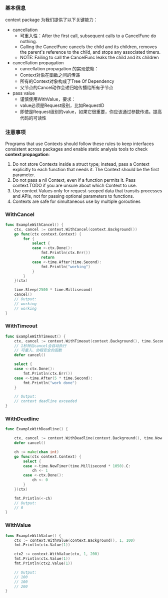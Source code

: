 ### 基本信息

context package 为我们提供了以下关键能力：

- cancellation
    - 可重入性：After the first call, subsequent calls to a CancelFunc do nothing.
    - Calling the CancelFunc cancels the child and its children, removes the parent's
    reference to the child, and stops any associated timers.
    - NOTE: Failing to call the CancelFunc leaks the child and its children
- cancellation propagation
    - cancellation propagation 的实现依赖：
    - Context对象在函数之间的传递
    - 所有的Context对象构成了Tree Of Dependency
    - 父节点的Cancel动作会递归地传播给所有子节点
- pass value
    - 谨慎使用WithValue，要求：
    - value必须是Request级别，比如RequestID
    - 即使是Request级别的value，如果它很重要，你应该通过参数传递。提高代码的可读性

### 注意事项

Programs that use Contexts should follow these rules to keep interfaces
consistent across packages and enable static analysis tools to check **context propagation**:

1. Do not store Contexts inside a struct type; instead, pass a Context explicitly to
   each function that needs it. The Context should be the first parameter.
2. Do not pass a nil Context, even if a function permits it. Pass context.TODO
   if you are unsure about which Context to use.
3. Use context Values only for request-scoped data that transits processes and APIs,
   not for passing optional parameters to functions.
4. Contexts are safe for simultaneous use by multiple goroutines

### WithCancel

```go
func ExampleWithCancel() {
	ctx, cancel := context.WithCancel(context.Background())
	go func(ctx context.Context) {
		for {
			select {
			case <-ctx.Done():
				fmt.Println(ctx.Err())
				return
			case <-time.After(time.Second):
				fmt.Println("working")
			}
		}
	}(ctx)

	time.Sleep(2500 * time.Millisecond)
	cancel()
	// Output:
	// working
	// working
}
```

### WithTimeout

```go
func ExampleWithTimeout() {
	ctx, cancel := context.WithTimeout(context.Background(), time.Second)
	// 1秒钟后cancel会自动执行
	// 可重入、协程安全的函数
	defer cancel()

	select {
	case <-ctx.Done():
		fmt.Println(ctx.Err())
	case <-time.After(5 * time.Second):
		fmt.Println("work done")
	}

	// Output:
	// context deadline exceeded
}
```

### WithDeadline

````go
func ExampleWithDeadline() {

	ctx, cancel := context.WithDeadline(context.Background(), time.Now().Add(time.Second))
	defer cancel()

	ch := make(chan int)
	go func(ctx context.Context) {
		select {
		case <-time.NewTimer(time.Millisecond * 1050).C:
			ch <- 1
		case <-ctx.Done():
			ch <- 0
		}
	}(ctx)

	fmt.Println(<-ch)
	// Output:
	// 0
}
````

### WithValue

```go
func ExampleWithValue() {
	ctx := context.WithValue(context.Background(), 1, 100)
	fmt.Println(ctx.Value(1))

	ctx2 := context.WithValue(ctx, 1, 200)
	fmt.Println(ctx.Value(1))
	fmt.Println(ctx2.Value(1))

	// Output:
	// 100
	// 100
	// 200
}
```